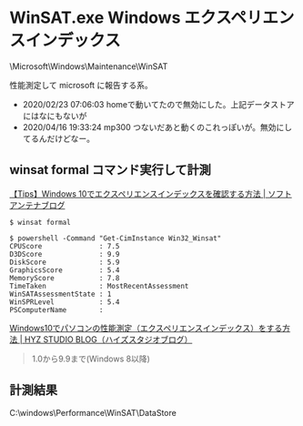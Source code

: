 # WinSAT.exe Windows エクスペリエンスインデックス
\Microsoft\Windows\Maintenance\WinSAT

性能測定して microsoft に報告する系。

- 2020/02/23 07:06:03 homeで動いてたので無効にした。上記データストアにはなにもないが
- 2020/04/16 19:33:24 mp300 つないだあと動くのこれっぽいが。無効にしてるんだけどなー。

## winsat formal コマンド実行して計測
[【Tips】Windows 10でエクスペリエンスインデックスを確認する方法 | ソフトアンテナブログ](https://www.softantenna.com/wp/tips/windows-10-experience-index/)

```
$ winsat formal

$ powershell -Command "Get-CimInstance Win32_Winsat"
CPUScore              : 7.5
D3DScore              : 9.9
DiskScore             : 5.9
GraphicsScore         : 5.4
MemoryScore           : 7.8
TimeTaken             : MostRecentAssessment
WinSATAssessmentState : 1
WinSPRLevel           : 5.4
PSComputerName        :
```

[Windows10でパソコンの性能測定（エクスペリエンスインデックス）をする方法 | HYZ STUDIO BLOG（ハイズスタジオブログ）](https://hyzstudioblog.com/topic/5013/)

> 1.0から9.9まで(Windows 8以降)

## 計測結果
C:\windows\Performance\WinSAT\DataStore
